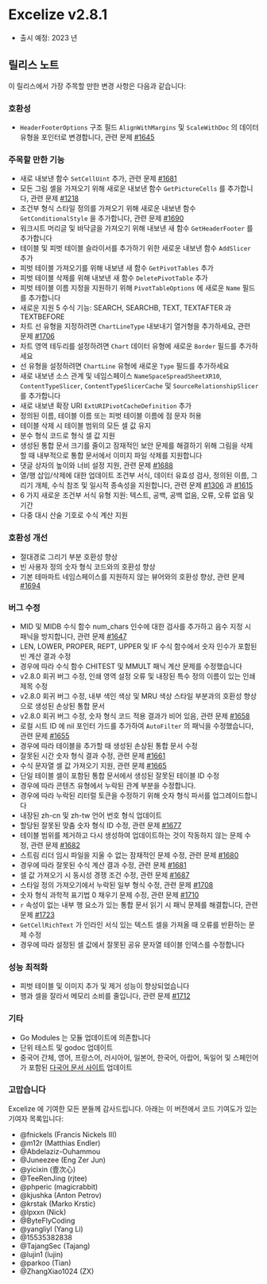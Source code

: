 # Excelize v2.8.1

* 출시 예정: 2023 년

## 릴리스 노트

이 릴리스에서 가장 주목할 만한 변경 사항은 다음과 같습니다:

### 호환성

* `HeaderFooterOptions` 구조 필드 `AlignWithMargins` 및 `ScaleWithDoc` 의 데이터 유형을 포인터로 변경합니다, 관련 문제 [#1645](https://github.com/xuri/excelize/issues/1645)

### 주목할 만한 기능

* 새로 내보낸 함수 `SetCellUint` 추가, 관련 문제 [#1681](https://github.com/xuri/excelize/issues/1681)
* 모든 그림 셀을 가져오기 위해 새로운 내보낸 함수 `GetPictureCells` 를 추가합니다, 관련 문제 [#1218](https://github.com/xuri/excelize/issues/1218)
* 조건부 형식 스타일 정의를 가져오기 위해 새로운 내보낸 함수 `GetConditionalStyle` 을 추가합니다, 관련 문제 [#1690](https://github.com/xuri/excelize/issues/1690)
* 워크시트 머리글 및 바닥글을 가져오기 위해 내보낸 새 함수 `GetHeaderFooter` 를 추가합니다
* 테이블 및 피벗 테이블 슬라이서를 추가하기 위한 새로운 내보낸 함수 `AddSlicer` 추가
* 피벗 테이블 가져오기를 위해 내보낸 새 함수 `GetPivotTables` 추가
* 피벗 테이블 삭제를 위해 내보낸 새 함수 `DeletePivotTable` 추가
* 피벗 테이블 이름 지정을 지원하기 위해 `PivotTableOptions` 에 새로운 `Name` 필드를 추가합니다
* 새로운 지원 5 수식 기능: SEARCH, SEARCHB, TEXT, TEXTAFTER 과 TEXTBEFORE
* 차트 선 유형을 지정하려면 `ChartLineType` 내보내기 열거형을 추가하세요, 관련 문제 [#1706](https://github.com/xuri/excelize/issues/1706)
* 차트 영역 테두리를 설정하려면 `Chart` 데이터 유형에 새로운 `Border` 필드를 추가하세요
* 선 유형을 설정하려면 `ChartLine` 유형에 새로운 `Type` 필드를 추가하세요
* 새로 내보낸 소스 관계 및 네임스페이스 `NameSpaceSpreadSheetXR10`, `ContentTypeSlicer`, `ContentTypeSlicerCache` 및 `SourceRelationshipSlicer` 를 추가합니다
* 새로 내보낸 확장 URI `ExtURIPivotCacheDefinition` 추가
* 정의된 이름, 테이블 이름 또는 피벗 테이블 이름에 점 문자 허용
* 테이블 삭제 시 테이블 범위의 모든 셀 값 유지
* 분수 형식 코드로 형식 셀 값 지원
* 생성된 통합 문서 크기를 줄이고 잠재적인 보안 문제를 해결하기 위해 그림을 삭제할 때 내부적으로 통합 문서에서 이미지 파일 삭제를 지원합니다
* 댓글 상자의 높이와 너비 설정 지원, 관련 문제 [#1688](https://github.com/xuri/excelize/issues/1688)
* 열/행 삽입/삭제에 대한 업데이트 조건부 서식, 데이터 유효성 검사, 정의된 이름, 그리기 개체, 수식 참조 및 일시적 종속성을 지원합니다, 관련 문제 [#1306](https://github.com/xuri/excelize/issues/1306) 과 [#1615](https://github.com/xuri/excelize/issues/1615)
* 6 가지 새로운 조건부 서식 유형 지원: 텍스트, 공백, 공백 없음, 오류, 오류 없음 및 기간
* 다중 대시 산술 기호로 수식 계산 지원

### 호환성 개선

* 절대경로 그리기 부분 호환성 향상
* 빈 사용자 정의 숫자 형식 코드와의 호환성 향상
* 기본 테마파트 네임스페이스를 지원하지 않는 뷰어와의 호환성 향상, 관련 문제 [#1694](https://github.com/xuri/excelize/issues/1694)

### 버그 수정

* MID 및 MIDB 수식 함수 num_chars 인수에 대한 검사를 추가하고 음수 지정 시 패닉을 방지합니다, 관련 문제 [#1647](https://github.com/xuri/excelize/issues/1647)
* LEN, LOWER, PROPER, REPT, UPPER 및 IF 수식 함수에서 숫자 인수가 포함된 빈 계산 결과 수정
* 경우에 따라 수식 함수 CHITEST 및 MMULT 패닉 계산 문제를 수정했습니다
* v2.8.0 회귀 버그 수정, 인쇄 영역 설정 오류 및 내장된 특수 정의 이름이 있는 인쇄 제목 수정
* v2.8.0 회귀 버그 수정, 내부 색인 색상 및 MRU 색상 스타일 부분과의 호환성 향상으로 생성된 손상된 통합 문서
* v2.8.0 회귀 버그 수정, 숫자 형식 코드 적용 결과가 비어 있음, 관련 문제 [#1658](https://github.com/xuri/excelize/issues/1658)
* 로컬 시트 ID 에 nil 포인터 가드를 추가하여 `AutoFilter` 의 패닉을 수정했습니다, 관련 문제 [#1655](https://github.com/xuri/excelize/issues/1655)
* 경우에 따라 테이블을 추가할 때 생성된 손상된 통합 문서 수정
* 잘못된 시간 숫자 형식 결과 수정, 관련 문제 [#1661](https://github.com/xuri/excelize/issues/1661)
* 수식 문자열 셀 값 가져오기 지원, 관련 문제 [#1665](https://github.com/xuri/excelize/issues/1665)
* 단일 테이블 셀이 포함된 통합 문서에서 생성된 잘못된 테이블 ID 수정
* 경우에 따라 콘텐츠 유형에서 누락된 관계 부분을 수정합니다.
* 경우에 따라 누락된 리터럴 토큰을 수정하기 위해 숫자 형식 파서를 업그레이드합니다
* 내장된 zh-cn 및 zh-tw 언어 번호 형식 업데이트
* 할당된 잘못된 맞춤 숫자 형식 ID 수정, 관련 문제 [#1677](https://github.com/xuri/excelize/issues/1677)
* 테이블 범위를 제거하고 다시 생성하여 업데이트하는 것이 작동하지 않는 문제 수정, 관련 문제 [#1682](https://github.com/xuri/excelize/issues/1682)
* 스트림 리더 임시 파일을 지울 수 없는 잠재적인 문제 수정, 관련 문제 [#1680](https://github.com/xuri/excelize/issues/1680)
* 경우에 따라 잘못된 수식 계산 결과 수정, 관련 문제 [#1681](https://github.com/xuri/excelize/issues/1681)
* 셀 값 가져오기 시 동시성 경쟁 조건 수정, 관련 문제 [#1687](https://github.com/xuri/excelize/issues/1687)
* 스타일 정의 가져오기에서 누락된 일부 형식 수정, 관련 문제 [#1708](https://github.com/xuri/excelize/issues/1708)
* 숫자 형식 과학적 표기법 0 채우기 문제 수정, 관련 문제 [#1710](https://github.com/xuri/excelize/issues/1710)
* `r` 속성이 없는 내부 행 요소가 있는 통합 문서 읽기 시 패닉 문제를 해결합니다, 관련 문제 [#1723](https://github.com/xuri/excelize/issues/1723)
* `GetCellRichText` 가 인라인 서식 있는 텍스트 셀을 가져올 때 오류를 반환하는 문제 수정
* 경우에 따라 설정된 셀 값에서 잘못된 공유 문자열 테이블 인덱스를 수정합니다

### 성능 최적화

* 피벗 테이블 및 이미지 추가 및 제거 성능이 향상되었습니다
* 행과 셀을 잘라서 메모리 소비를 줄입니다, 관련 문제 [#1712](https://github.com/xuri/excelize/issues/1712)

### 기타

* Go Modules 는 모듈 업데이트에 의존합니다
* 단위 테스트 및 godoc 업데이트
* 중국어 간체, 영어, 프랑스어, 러시아어, 일본어, 한국어, 아랍어, 독일어 및 스페인어가 포함된 [다국어 문서 사이트](https://xuri.me/excelize) 업데이트

### 고맙습니다

Excelize 에 기여한 모든 분들께 감사드립니다. 아래는 이 버전에서 코드 기여도가 있는 기여자 목록입니다:

* @fnickels (Francis Nickels III)
* @m12r (Matthias Endler)
* @Abdelaziz-Ouhammou
* @Juneezee (Eng Zer Jun)
* @yicixin (壹次心)
* @TeeRenJing (rjtee)
* @phperic (magicrabbit)
* @kjushka (Anton Petrov)
* @krstak (Marko Krstic)
* @lpxxn (Nick)
* @ByteFlyCoding
* @yangliyl (Yang Li)
* @15535382838
* @TajangSec (Tajang)
* @lujin1 (lujin)
* @parkoo (Tian)
* @ZhangXiao1024 (ZX)
